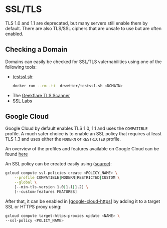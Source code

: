 # SSL/TLS

TLS 1.0 and 1.1 are deprecated, but many servers still enable them by
default. There are also TLS/SSL ciphers that are unsafe to use but are often
enabled.

## Checking a Domain

Domains can easily be checked for SSL/TLS vulernabilities using one of the
following tools:

- [testssl.sh](https://testssl.sh/):
  ```bash
  docker run --rm -ti  drwetter/testssl.sh <DOMAIN>
  ```
- The [Geekflare TLS Scanner](https://gf.dev/tls-scanner)
- [SSL Labs](https://www.ssllabs.com/ssltest/analyze.html)

## Google Cloud

Google Cloud by default enables TLS 1.0, 1.1 and uses the `COMPATIBLE`
profile. A much safer choice is to enable an SSL policy that requires at
least TLS 1.3 and uses either the `MODERN` or `RESTRICTED` profile.

An overview of the profiles and features available on Google Cloud can be
found [here](https://cloud.google.com/load-balancing/docs/ssl-policies-concepts#defining_an_ssl_policy.)

An SSL policy can be created easily using
([source](https://cloud.google.com/load-balancing/docs/use-ssl-policies)):

```bash
gcloud compute ssl-policies create <POLICY_NAME> \
    --profile COMPATIBLE|MODERN|RESTRICTED|CUSTOM \
    --global \
    [--min-tls-version 1.0|1.1|1.2] \
    [--custom-features FEATURES]
```

After that, it can be enabled in [[google-cloud-https]] by adding it to a
target SSL or HTTPS proxy using:

```bash
gcloud compute target-https-proxies update <NAME> \
--ssl-policy <POLICY_NAME>
```

[//begin]: # "Autogenerated link references for markdown compatibility"
[google-cloud-https]: google-cloud-https "Google Cloud HTTPS"
[//end]: # "Autogenerated link references"
